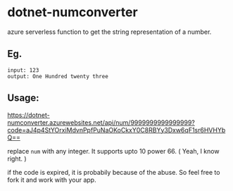 # dotnet-numconverter
azure serverless function to get the string representation of a number.


## Eg.
```
input: 123
output: One Hundred twenty three
```


## Usage:
https://dotnet-numconverter.azurewebsites.net/api/num/9999999999999999?code=aJ4p4StYOrxiMdvnPpfPuNaOKoCkxY0C8RBYy3Dxw6qF1sr6HVHYbQ==

replace `num` with any integer. It supports upto 10 power 66. ( Yeah, I know right. )

if the code is expired, it is probabily because of the abuse. So feel free to fork it and work with your app.
